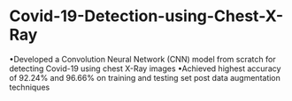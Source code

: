 # Covid-19-Detection-using-Chest-X-Ray
•Developed a Convolution Neural Network (CNN) model from scratch for detecting Covid-19 using chest X-Ray images •Achieved highest accuracy of 92.24% and 96.66% on training and testing set post data augmentation techniques
